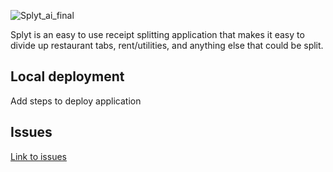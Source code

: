 ![Splyt_ai_final](https://user-images.githubusercontent.com/29667563/137640739-a8da9ea4-706e-427d-90a6-78f87afba46e.png)

Splyt is an easy to use receipt splitting application that makes it easy to divide up restaurant tabs, rent/utilities, and anything else that could be split. 

## Local deployment
Add steps to deploy application

## Issues
[Link to issues](https://github.com/Ptoczko07/splyt/issues)

